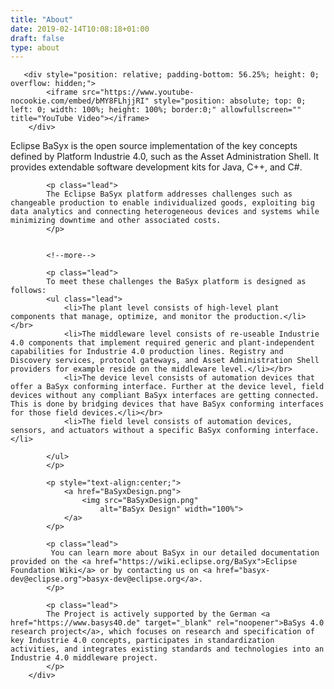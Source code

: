 ```yaml
---
title: "About"
date: 2019-02-14T10:08:18+01:00
draft: false
type: about
---
```


<div class="col-md-5 col-md-offset-1">
	
       <div style="position: relative; padding-bottom: 56.25%; height: 0; overflow: hidden;">
			<iframe src="https://www.youtube-nocookie.com/embed/bMY8FLhjjRI" style="position: absolute; top: 0; left: 0; width: 100%; height: 100%; border:0;" allowfullscreen="" title="YouTube Video"></iframe>
		</div>         
   
 </div>

<div class="col-md-5>
        <div class="block">
          <p class="lead">
			Eclipse BaSyx is the open source implementation of the key concepts defined by Platform Industrie 4.0, such as the Asset Administration Shell. 
			It provides extendable software development kits for Java, C++, and C#.
			</p>

			<p class="lead">
			The Eclipse BaSyx platform addresses challenges such as changeable production to enable individualized goods, exploiting big data analytics and connecting heterogeneous devices and systems while minimizing downtime and other associated costs.
			</p>


			<!--more-->

			<p class="lead">
			To meet these challenges the BaSyx platform is designed as follows:
			<ul class="lead">
				<li>The plant level consists of high-level plant components that manage, optimize, and monitor the production.</li></br>
				<li>The middleware level consists of re-useable Industrie 4.0 components that implement required generic and plant-independent capabilities for Industrie 4.0 production lines. Registry and Discovery services, protocol gateways, and Asset Administration Shell providers for example reside on the middleware level.</li></br>
				<li>The device level consists of automation devices that offer a BaSyx conforming interface. Further at the device level, field devices without any compliant BaSyx interfaces are getting connected. This is done by bridging devices that have BaSyx conforming interfaces for those field devices.</li></br>
				<li>The field level consists of automation devices, sensors, and actuators without a specific BaSyx conforming interface.</li>
				
			</ul>
			</p>	

			<p style="text-align:center;">
				<a href="BaSyxDesign.png">
					<img src="BaSyxDesign.png"
						alt="BaSyx Design" width="100%">
				</a>
			</p>

			<p class="lead">
			 You can learn more about BaSyx in our detailed documentation provided on the <a href="https://wiki.eclipse.org/BaSyx">Eclipse Foundation Wiki</a> or by contacting us on <a href="basyx-dev@eclipse.org">basyx-dev@eclipse.org</a>.
			</p>

			<p class="lead">
			The Project is actively supported by the German <a href="https://www.basys40.de" target="_blank" rel="noopener">BaSys 4.0 research project</a>, which focuses on research and specification of key Industrie 4.0 concepts, participates in standardization activities, and integrates existing standards and technologies into an Industrie 4.0 middleware project. 
			</p>
        </div>
</div>





	

